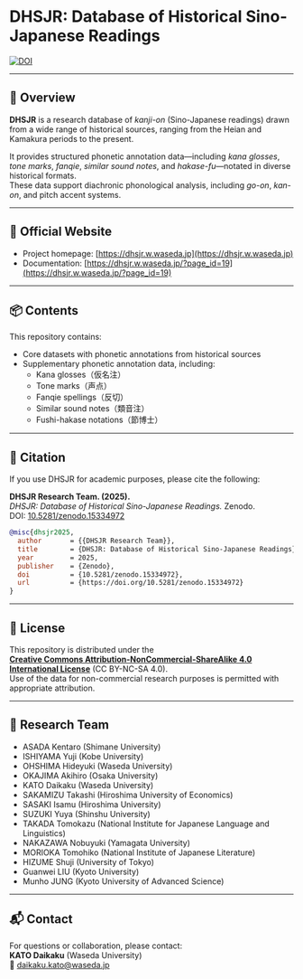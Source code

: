 # DHSJR: Database of Historical Sino-Japanese Readings

[![DOI](https://zenodo.org/badge/DOI/10.5281/zenodo.15334972.svg)](https://doi.org/10.5281/zenodo.15334972)

---

## 📘 Overview

**DHSJR** is a research database of *kanji-on* (Sino-Japanese readings) drawn from a wide range of historical sources, ranging from the Heian and Kamakura periods to the present.

It provides structured phonetic annotation data—including *kana glosses*, *tone marks*, *fanqie*, *similar sound notes*, and *hakase-fu*—notated in diverse historical formats.  
These data support diachronic phonological analysis, including *go-on*, *kan-on*, and pitch accent systems.

---

## 🔗 Official Website

- Project homepage: [https://dhsjr.w.waseda.jp](https://dhsjr.w.waseda.jp)
- Documentation: [https://dhsjr.w.waseda.jp/?page_id=19](https://dhsjr.w.waseda.jp/?page_id=19)

---

## 📦 Contents

This repository contains:
- Core datasets with phonetic annotations from historical sources
- Supplementary phonetic annotation data, including:
  - Kana glosses（仮名注）
  - Tone marks（声点）
  - Fanqie spellings（反切）
  - Similar sound notes（類音注）
  - Fushi-hakase notations（節博士）

---

## 📘 Citation

If you use DHSJR for academic purposes, please cite the following:

**DHSJR Research Team. (2025).**  
*DHSJR: Database of Historical Sino-Japanese Readings.* Zenodo.  
DOI: [10.5281/zenodo.15334972](https://doi.org/10.5281/zenodo.15334972)

```bibtex
@misc{dhsjr2025,
  author       = {{DHSJR Research Team}},
  title        = {DHSJR: Database of Historical Sino-Japanese Readings},
  year         = 2025,
  publisher    = {Zenodo},
  doi          = {10.5281/zenodo.15334972},
  url          = {https://doi.org/10.5281/zenodo.15334972}
}
```

---

## 📄 License

This repository is distributed under the  
**[Creative Commons Attribution-NonCommercial-ShareAlike 4.0 International License](https://creativecommons.org/licenses/by-nc-sa/4.0/)** (CC BY-NC-SA 4.0).  
Use of the data for non-commercial research purposes is permitted with appropriate attribution.

---

## 👥 Research Team

- ASADA Kentaro (Shimane University)  
- ISHIYAMA Yuji (Kobe University)  
- OHSHIMA Hideyuki (Waseda University)  
- OKAJIMA Akihiro (Osaka University)  
- KATO Daikaku (Waseda University)  
- SAKAMIZU Takashi (Hiroshima University of Economics)  
- SASAKI Isamu (Hiroshima University)  
- SUZUKI Yuya (Shinshu University)  
- TAKADA Tomokazu (National Institute for Japanese Language and Linguistics)  
- NAKAZAWA Nobuyuki (Yamagata University)  
- MORIOKA Tomohiko (National Institute of Japanese Literature)  
- HIZUME Shuji (University of Tokyo)
- Guanwei LIU (Kyoto University)
- Munho JUNG (Kyoto University of Advanced Science) 

---

## 📬 Contact

For questions or collaboration, please contact:  
**KATO Daikaku** (Waseda University)  
📧 daikaku.kato@waseda.jp
